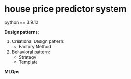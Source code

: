 # house price predictor system
python == 3.9.13

**Design patterns:**
1. Creational Design pattern:
    - Factory Method
2. Behavioral pattern:
    - Strategy
    - Template

**MLOps**
